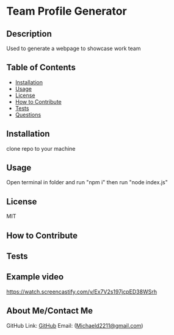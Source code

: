 # Team Profile Generator
  ## Description
  Used to generate a webpage to showcase work team

  ## Table of Contents
  - [Installation](#installation)
  - [Usage](#usage)
  - [License](#license)
  - [How to Contribute](#contributing)
  - [Tests](#tests)
  - [Questions](#questions)

  ## Installation
  clone repo to your machine

  ## Usage
  Open terminal in folder and run "npm i" then run "node index.js"

  ## License
  MIT

  ## How to Contribute
  

  ## Tests
  
  
  ## Example video
  https://watch.screencastify.com/v/Ex7V2s197jcpED38WSrh

  ## About Me/Contact Me
  GitHub Link: [GitHub](https://github.com/MichaelDigi)
  Email: (Michaeld2211@gmail.com)
